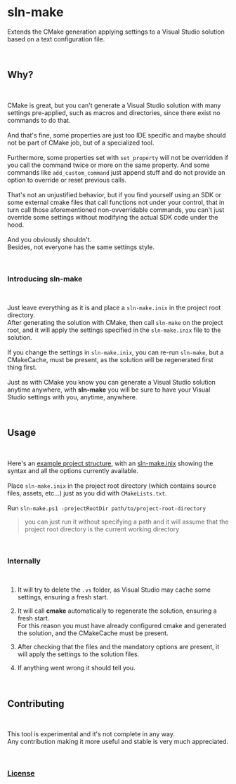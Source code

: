 # sln-make
 Extends the CMake generation applying settings to a Visual Studio solution based on a text configuration file.

<br>

## Why?

<br>

CMake is great, but you can't generate a Visual Studio solution with many settings pre-applied, such as macros and directories, since there exist no commands to do that.
\
\
And that's fine, some properties are just too IDE specific and maybe should not be part of CMake job, but of a specialized tool.
\
\
Furthermore, some properties set with `set_property` will not be overridden if you call the command twice or more on the same property. And some commands like `add_custom_command` just append stuff and do not provide an option to override or reset previous calls.
\
\
That's not an unjustified behavior, but if you find yourself using an SDK or some external cmake files that call functions not under your control, that in turn call those aforementioned non-ovverridable commands, you can't just override some settings without modifying the actual SDK code under the hood.
\
\
And you obviously shouldn't.
\
Besides, not everyone has the same settings style.

<br>

### Introducing **sln-make**

<br>

Just leave everything as it is and place a `sln-make.inix` in the project root directory.
\
After generating the solution with CMake, then call `sln-make` on the project root, and it will apply the settings specified in the `sln-make.inix` file to the solution.
\
\
If you change the settings in `sln-make.inix`, you can re-run `sln-make`, but a CMakeCache, must be present, as the solution will be regenerated first thing first.
\
\
Just as with CMake you know you can generate a Visual Studio solution anytime anywhere,
with **sln-make** you will be sure to have your Visual Studio settings with you, anytime, anywhere. 

<br>

## Usage

<br>

Here's an [example project structure](example-project), with an [sln-make.inix](example-project/sln-make.inix) showing the syntax and all the options currently available.
\
\
Place `sln-make.inix` in the project root directory (which contains source files, assets, etc...) just as you did with `CMakeLists.txt`.
\
\
Run `sln-make.ps1 -projectRootDir path/to/project-root-directory`
>you can just run it without specifying a path and it will assume that the project root directory is the current working directory

<br>

### Internally

<br>

1. It will try to delete the `.vs` folder, as Visual Studio may cache some settings, ensuring a fresh start.

2. It will call **cmake** automatically to regenerate the solution, ensuring a fresh start. 
\
For this reason you must have already configured cmake and generated the solution, and the CMakeCache must be present.
3. After checking that the files and the mandatory options are present, it will apply the settings to the solution files. 
4. If anything went wrong it should tell you.

<br>

## Contributing

<br>

This tool is experimental and it's not complete in any way.
\
Any contribution making it more useful and stable is very much appreciated.

<br>

### [License](LICENSE)